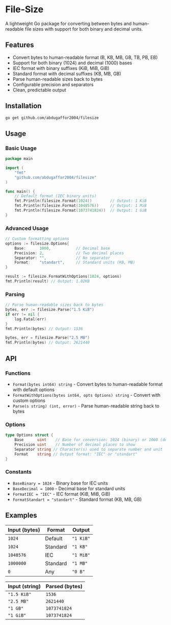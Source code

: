 # File-Size

A lightweight Go package for converting between bytes and human-readable file sizes with support for both binary and decimal units.

## Features

- Convert bytes to human-readable format (B, KB, MB, GB, TB, PB, EB)
- Support for both binary (1024) and decimal (1000) bases
- IEC format with binary suffixes (KiB, MiB, GiB)
- Standard format with decimal suffixes (KB, MB, GB)
- Parse human-readable sizes back to bytes
- Configurable precision and separators
- Clean, predictable output

## Installation

```bash
go get github.com/abdugaffor2004/filesize
```

## Usage

### Basic Usage

```go
package main

import (
    "fmt"
    "github.com/abdugaffor2004/filesize"
)

func main() {
    // Default format (IEC binary units)
    fmt.Println(filesize.Format(1024))        // Output: 1 KiB
    fmt.Println(filesize.Format(1048576))     // Output: 1 MiB
    fmt.Println(filesize.Format(1073741824))  // Output: 1 GiB
}
```

### Advanced Usage

```go
// Custom formatting options
options := filesize.Options{
    Base:      1000,           // Decimal base
    Precision: 2,              // Two decimal places
    Separator: "",             // No separator
    Format:    "standart",     // Standard units (KB, MB)
}

result := filesize.FormatWithOptions(1024, options)
fmt.Println(result) // Output: 1.02KB
```

### Parsing

```go
// Parse human-readable sizes back to bytes
bytes, err := filesize.Parse("1.5 KiB")
if err != nil {
    log.Fatal(err)
}
fmt.Println(bytes) // Output: 1536

bytes, err = filesize.Parse("2.5 MB")
fmt.Println(bytes) // Output: 2621440
```

## API

### Functions

- `Format(bytes int64) string` - Convert bytes to human-readable format with default options
- `FormatWithOptions(bytes int64, opts Options) string` - Convert with custom options
- `Parse(s string) (int, error)` - Parse human-readable string back to bytes

### Options

```go
type Options struct {
    Base      uint    // Base for conversion: 1024 (binary) or 1000 (decimal)
    Precision uint    // Number of decimal places to show
    Separator string // Character(s) used to separate number and unit
    Format    string // Output format: "IEC" or "standart"
}
```

### Constants

- `BaseBinary = 1024` - Binary base for IEC units
- `BaseDecimal = 1000` - Decimal base for standard units
- `FormatIEC = "IEC"` - IEC format (KiB, MiB, GiB)
- `FormatStandart = "standart"` - Standard format (KB, MB, GB)

## Examples

| Input (bytes) | Format | Output |
|---------------|--------|--------|
| `1024` | Default | `"1 KiB"` |
| `1024` | Standard | `"1 KB"` |
| `1048576` | IEC | `"1 MiB"` |
| `1000000` | Standard | `"1 MB"` |
| `0` | Any | `"0 B"` |

| Input (string) | Parsed (bytes) |
|----------------|----------------|
| `"1.5 KiB"` | `1536` |
| `"2.5 MB"` | `2621440` |
| `"1 GB"` | `1073741824` |
| `"1 GiB"` | `1073741824` |
